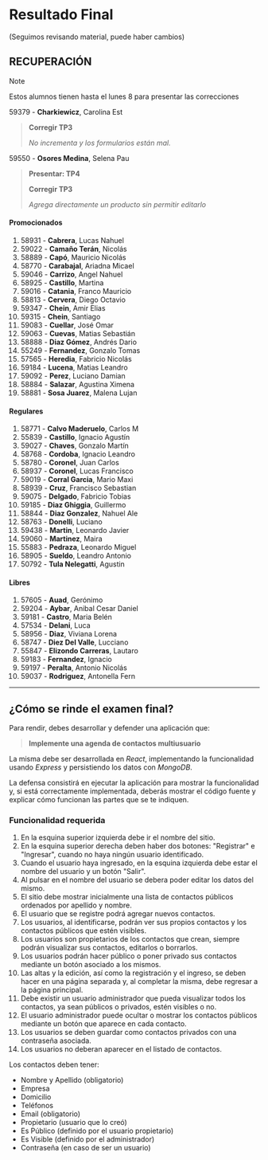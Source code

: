 # Resultado Final
(Seguimos revisando material, puede haber cambios)

## RECUPERACIÓN
> [!NOTE]
> Estos alumnos tienen hasta el lunes 8 para presentar las correcciones
>
59379 - **Charkiewicz**, Carolina Est           
> **Corregir TP3**
>
> *No incrementa y los formularios están mal.*
>

59550 - **Osores Medina**, Selena Pau           
> **Presentar: TP4**
>
> **Corregir TP3**
>
> *Agrega directamente un producto sin permitir editarlo*
>


#### Promocionados
1. 58931 - **Cabrera**, Lucas Nahuel               
1. 59022 - **Camaño Terán**, Nicolás               
1. 58889 - **Capó**, Mauricio Nicolás              
1. 58770 - **Carabajal**, Ariadna Micael           
1. 59046 - **Carrizo**, Angel Nahuel               
1. 58925 - **Castillo**, Martina                   
1. 59016 - **Catania**, Franco Mauricio            
1. 58813 - **Cervera**, Diego Octavio              
1. 59347 - **Chein**, Amir Elias                   
1. 59315 - **Chein**, Santiago                     
1. 59083 - **Cuellar**, José Omar                  
1. 59063 - **Cuevas**, Matias Sebastián            
1. 58888 - **Diaz Gómez**, Andrés Dario            
1. 55249 - **Fernandez**, Gonzalo Tomas            
1. 57565 - **Heredia**, Fabricio Nicolás           
1. 59184 - **Lucena**, Matias Leandro              
1. 59092 - **Perez**, Luciano Damian               
1. 58884 - **Salazar**, Agustina Ximena            
1. 58881 - **Sosa Juarez**, Malena Lujan           

#### Regulares
1. 58771 - **Calvo Maderuelo**, Carlos M           
1. 55839 - **Castillo**, Ignacio Agustín           
1. 59027 - **Chaves**, Gonzalo Martín              
1. 58768 - **Cordoba**, Ignacio Leandro            
1. 58780 - **Coronel**, Juan Carlos                
1. 58937 - **Coronel**, Lucas Francisco            
1. 59019 - **Corral Garcia**, Mario Maxi           
1. 58939 - **Cruz**, Francisco Sebastian           
1. 59075 - **Delgado**, Fabricio Tobias            
1. 59185 - **Diaz Ghiggia**, Guillermo             
1. 58844 - **Diaz Gonzalez**, Nahuel Ale           
1. 58763 - **Donelli**, Luciano                    
1. 59438 - **Martin**, Leonardo Javier             
1. 59060 - **Martinez**, Maira                     
1. 55883 - **Pedraza**, Leonardo Miguel            
1. 58905 - **Sueldo**, Leandro Antonio             
1. 50792 - **Tula Nelegatti**, Agustin             

#### Libres
1. 57605 - **Auad**, Gerónimo                      
1. 59204 - **Aybar**, Anibal Cesar Daniel          
1. 59181 - **Castro**, Maria Belén                 
1. 57534 - **Delani**, Luca                        
1. 58956 - **Diaz**, Viviana Lorena                
1. 58747 - **Diez Del Valle**, Lucciano            
1. 55847 - **Elizondo Carreras**, Lautaro          
1. 59183 - **Fernandez**, Ignacio                  
1. 59197 - **Peralta**, Antonio Nicolás            
1. 59037 - **Rodriguez**, Antonella Fern           
---
## ¿Cómo se rinde el examen final?

Para rendir, debes desarrollar y defender una aplicación que:

> **Implemente una agenda de contactos multiusuario**

La misma debe ser desarrollada en *React*, implementando la funcionalidad usando *Express* y persistiendo los datos con *MongoDB*.

La defensa consistirá en ejecutar la aplicación para mostrar la funcionalidad y, si está correctamente implementada, deberás mostrar el código fuente y explicar cómo funcionan las partes que se te indiquen.

### Funcionalidad requerida
1. En la esquina superior izquierda debe ir el nombre del sitio.
2. En la esquina superior derecha deben haber dos botones: "Registrar" e "Ingresar", cuando no haya ningún usuario identificado.
3. Cuando el usuario haya ingresado, en la esquina izquierda debe estar el nombre del usuario y un botón "Salir".
4. Al pulsar en el nombre del usuario se debera poder editar los datos del mismo.
5. El sitio debe mostrar inicialmente una lista de contactos públicos ordenados por apellido y nombre.
6. El usuario que se registre podrá agregar nuevos contactos.
7. Los usuarios, al identificarse, podrán ver sus propios contactos y los contactos públicos que estén visibles.
8. Los usuarios son propietarios de los contactos que crean, siempre podrán visualizar sus contactos, editarlos o borrarlos. 
9. Los usuarios podrán hacer público o poner privado sus contactos mediante un botón asociado a los mismos.
10. Las altas y la edición, así como la registración y el ingreso, se deben hacer en una página separada y, al completar la misma, debe regresar a la página principal.
11. Debe existir un usuario administrador que pueda visualizar todos los contactos, ya sean públicos o privados, estén visibles o no.
12. El usuario administrador puede ocultar o mostrar los contactos públicos mediante un botón que aparece en cada contacto.
13. Los usuarios se deben guardar como contactos privados con una contraseña asociada. 
14. Los usuarios no deberan aparecer en el listado de contactos.

Los contactos deben tener:
- Nombre y Apellido (obligatorio)
- Empresa     
- Domicilio   
- Teléfonos 
- Email       (obligatorio)
- Propietario (usuario que lo creó)
- Es Público  (definido por el usuario propietario)
- Es Visible  (definido por el administrador)
- Contraseña  (en caso de ser un usuario)